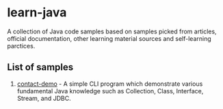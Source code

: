 # learn-java
A collection of Java code samples based on samples picked from articles, official documentation, other learning material sources and self-learning parctices.

## List of samples

  1. [contact-demo](https://github.com/WendySanarwanto/learn-java/tree/master/contacts-demo) - A simple CLI program which demonstrate various fundamental Java knowledge such as Collection, Class, Interface, Stream, and JDBC.
